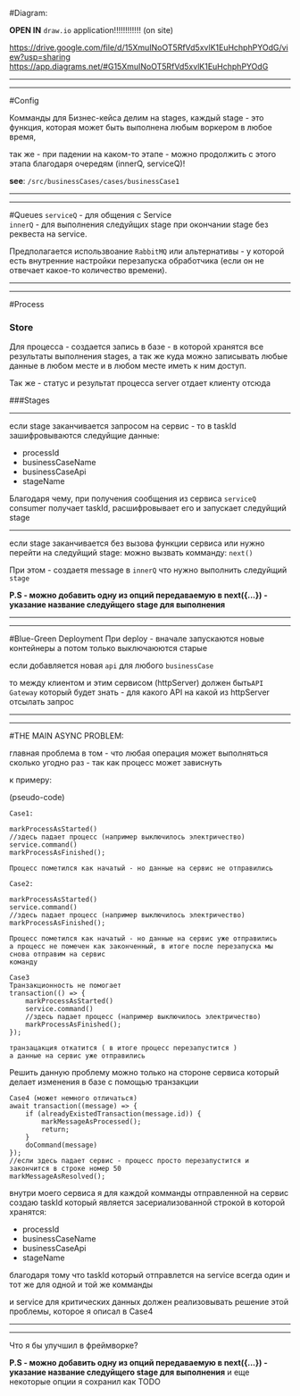 #Diagram: 

**OPEN IN** `draw.io` application!!!!!!!!!!!! (on site)

https://drive.google.com/file/d/15XmuINoOT5RfVd5xvlK1EuHchphPYOdG/view?usp=sharing
https://app.diagrams.net/#G15XmuINoOT5RfVd5xvlK1EuHchphPYOdG

---------------
---------------
#Config

Комманды для Бизнес-кейса делим на stages, 
каждый stage - это функция, которая может быть выполнена любым воркером в любое время,

так же - при падении на каком-то этапе - можно продолжить с этого этапа благодаря очередям (innerQ, serviceQ)!

**see**: `/src/businessCases/cases/businessCase1`

---------------
---------------
#Queues 
`serviceQ` - для общения с Service \
`innerQ` - для выполнения следуйщих stage при окончании stage без реквеста на service.

Предполагается использвоание `RabbitMQ` или альтернативы - у которой есть внутренние настройки перезапуска обработчика
(если он не отвечает какое-то количество времени).

----------------
---------------

#Process


### Store
Для процесса - создается запись в базе - в которой хранятся все результаты выполнения stages,
а так же куда можно записывать любые данные в любом месте и в любом месте иметь к ним доступ.

Так же - статус и результат процесса server отдает клиенту отсюда

###Stages

--------
если stage заканчивается запросом на сервис -
то в taskId зашифровываются следуйщие данные:
* processId
* businessCaseName
* businessCaseApi
* stageName

Благодаря чему, при получения сообщения из сервиса `serviceQ`
consumer получает taskId, расшифровывает его и запускает следуйщий stage

--------

если stage заканчивается без вызова функции сервиса или нужно
перейти на следуйщий stage: можно вызвать комманду: `next()`

При этом - создаетя message в `innerQ`
что нужно выполнить следуйщий `stage`

**P.S - можно добавить одну из опций передаваемую в next({...}) - указание название следуйщего stage для выполнения**

--------
--------

#Blue-Green Deployment
При deploy - вначале запускаются новые контейнеры 
а потом только выключаюются старые

если добавляется новая `api` для любого `businessCase`

то между клиентом и этим сервисом (httpServer) должен быть`API  Gateway` который будет знать - для какого API на какой из
httpServer отсылать запрос

--------
--------
#THE MAIN ASYNC PROBLEM:

главная проблема в том - что любая операция может выполняться сколько угодно раз -
так как процесс может зависнуть

к примеру:

(pseudo-code)

```Case1:
Case1:

markProcessAsStarted()
//здесь падает процесс (например выключилось электричество) 
service.command()
markProcessAsFinished();

Процесс пометился как начатый - но данные на сервис не отправились
```

```Case2:
Case2:

markProcessAsStarted()
service.command()
//здесь падает процесс (например выключилось электричество) 
markProcessAsFinished();

Процесс пометился как начатый - но данные на сервис уже отправились
а процесс не помечен как законченный, в итоге после перезапуска мы снова отправим на сервис
команду 
```

```Case3
Case3
Транзакционность не помогает
transaction(() => {
    markProcessAsStarted()
    service.command()
    //здесь падает процесс (например выключилось электричество) 
    markProcessAsFinished();
});

транзацакция откатится ( в итоге процесс перезапустится )
а данные на сервис уже отправились
```

Решить данную проблему можно только на стороне сервиса который делает изменения в базе с помощью транзакции

```Case 4
Case4 (может немного отличаться)
await transaction((message) => {
    if (alreadyExistedTransaction(message.id)) {
        markMessageAsProcessed();
        return;
    }
    doCommand(message)
});
//если здесь падает сервис - процесс просто перезапустится и закончится в строке номер 50
markMessageAsResolved();
```


внутри моего сервиса я для каждой комманды отправленной на сервис создаю taskId
который является засериализованной строкой в которой хранятся:
* processId
* businessCaseName
* businessCaseApi
* stageName

благодаря тому что taskId который отправлется на service всегда один и тот же для одной и той же комманды

и service для критических данных должен реализовывать решение этой проблемы, которое я описал в Case4


-----------
-----------
Что я бы улучшил в фреймворке?

**P.S - можно добавить одну из опций передаваемую в next({...}) - указание название следуйщего stage для выполнения**
и еще некоторые опции я сохранил как TODO
